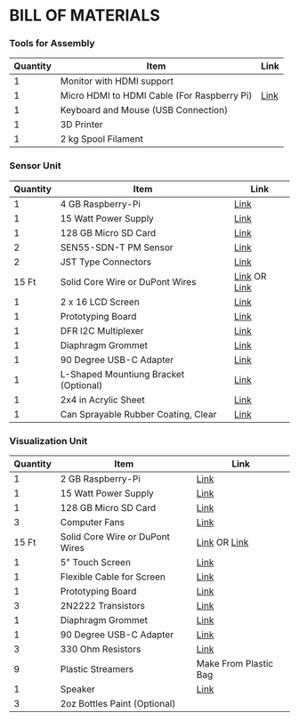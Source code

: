 # BILL OF MATERIALS
### Tools for Assembly
| Quantity | Item         | Link           |
|----------|--------------|----------------|
| 1        | Monitor with HDMI support |  |
| 1        | Micro HDMI to HDMI Cable (For Raspberry Pi) | [Link](https://www.digikey.com/en/products/detail/raspberry-pi/SC0358/10258775)  |
| 1        | Keyboard and Mouse (USB Connection) |  |
| 1        | 3D Printer |  |
| 1        | 2 kg Spool Filament |  |

### Sensor Unit
| Quantity | Item         | Link           |
|----------|--------------|----------------|
| 1        | 4 GB Raspberry-Pi| [Link](https://www.sparkfun.com/raspberry-pi-5-4gb.html) |
| 1        | 15 Watt Power Supply | [Link](https://www.sparkfun.com/raspberry-pi-27w-usb-c-pd-power-supply-white.html) |
| 1        | 128 GB Micro SD Card  | [Link](https://www.amazon.com/Amazon-Basics-microSDXC-Memory-Adapter/dp/B08TJRVWV1/ref=sr_1_1_ffob_sspa?dib=eyJ2IjoiMSJ9.o7Iop41sMIiNwZ_7G7qxQZ8LL_BpHeO-Q6gjIr0jHMixVgtmn-4HTPAFctqdC814FnXwjwjEB-RnnFVsZJkFkckGc298QqURz3GBu-LkFl5-3hNrOcJW11fkgB0jov6ZYVrZ1LwccaZt5xVYfVY3pSoJq8VuVSrqrUT7dQkdTo0U3Oj-5cGcTNlJqzQxCxu9SrZ5mO-QcDcFIONAlWQzeH73uHkBu00r3w8R8oBUi-k.DP4cBU1zfYv_qoYtvfuLumd4fCoS3mPc3pNvsp9FhCc&dib_tag=se&keywords=128+sd+card+micro&qid=1746118563&sr=8-1-spons&sp_csd=d2lkZ2V0TmFtZT1zcF9hdGY&psc=1) |
| 2        | SEN55-SDN-T PM Sensor  | [Link](https://www.digikey.com/en/products/detail/sensirion-ag/SEN55-SDN-T/16342756?s=N4IgTCBcDaIMoFEByBWFBaOARJ6AqIAugL5A) |
| 2        | JST Type Connectors  | [Link](https://www.adafruit.com/product/5754) |
| 15 Ft    | Solid Core Wire or DuPont Wires | [Link](https://www.digikey.com/en/products/detail/adafruit-industries-llc/1311/6198255) OR [Link](https://www.amazon.com/Elegoo-EL-CP-004-Multicolored-Breadboard-arduino/dp/B01EV70C78/ref=sr_1_1_sspa?crid=FYVGUL0SJ58M&dib=eyJ2IjoiMSJ9.7jge37O58WUj69JbD2G9VH_IFKWuhpLKVUdP0Rs8s7-z8YDGGukviQ9_u7V0O2h7qCLGS49Q183GyWE-akKCHyF_E1netAmjiZpuKduK_iRqpdzUdG8RPJeV6_33fBnWwyqWszWGi65ApClTfPmQUp49LVh4rXddGJMo72hBy6Y77z8Hh2k6e-w6MJzSyV_mbXo8Hs73MIkPFWiegENQnkVRS53SBa06L-aX3qmpyAQ.jxb-I3Cae3yNPXQLxS7bOocMsI5IQBxE90RJfGOd02w&dib_tag=se&keywords=jumper+wire+kit&qid=1746118755&sprefix=jumper+wire+k%2Caps%2C439&sr=8-1-spons&sp_csd=d2lkZ2V0TmFtZT1zcF9hdGY&psc=1) |
| 1        | 2 x 16 LCD Screen | [Link](https://www.digikey.com/en/products/detail/sunfounder/CN0295D/18668612) |
| 1        | Prototyping Board | [Link](https://www.digikey.com/en/products/detail/dfrobot/FIT0096/7597069) |
| 1        | DFR I2C Multiplexer | [Link](https://www.digikey.com/en/products/detail/dfrobot/DFR0576/9608213?s=N4IgTCBcDaICYDMBOACAlmAxigtgVwBsAXNABwIFMAPCpEAXQF8g) |
| 1        | Diaphragm Grommet | [Link](https://www.digikey.com/en/products/detail/essentra-components/DG-10187/4104882) |
| 1        | 90 Degree USB-C Adapter | [Link](https://www.amazon.com/Adapter-Degree-Type-C-Support-Transfer/dp/B08TZY4MSR/ref=sr_1_6?crid=2TJEVAKL5VUKJ&dib=eyJ2IjoiMSJ9.Ild0rT6E8i5BqHofv1NEjMlO5MnCSZRbDYtSmbVJy7M-ksV8tAuE7SzG-7RW2rUNcxJuhWpdTq9wAXPYGsHYua5Q9QBRdJ6D8vrZBzqVWHf-prKKgbRssZ8jMKEinnpMrL3GwHe8h0YSpYR0DVYJJgRUz481CYpV_hhgtAjPZZ-JYwi8HPpit0FRtQELrXynREb6B1lPQkxiG1pkpDtdIYZKqphBrr19Oa2X8P-6m00mGkFNRz7BbTIrE6zeKWpW3B5WV1OAZWyk-wbXu2yOGthpbcYoMWSeEcW2nHAPeLI.a7m61XiG8UyLYOFJ5OfFaNLJpnpGyonABQozw1bCsKw&dib_tag=se&keywords=usbc+90+degree+adapter&qid=1746119508&s=electronics&sprefix=usbc+90+degree+%2Celectronics%2C148&sr=1-6) |
| 1        | L-Shaped Mountiung Bracket (Optional) | [Link](https://www.homedepot.com/p/Everbilt-4-in-Zinc-Plated-Corner-Brace-2-Pack-15309/202033899) |
| 1        | 2x4 in Acrylic Sheet | [Link](https://www.homedepot.com/p/OPTIX-093-in-x-11-in-x-14-in-Clear-Acrylic-Sheet-1AU0515A/100282591) |
| 1        | Can Sprayable Rubber Coating, Clear | [Link](https://www.homedepot.com/p/FLEX-SEAL-FAMILY-OF-PRODUCTS-14-Ounce-Flex-Seal-Clear-Aerosol-Liquid-Rubber-Sealant-Coating-Spray-Paint-FSCL20/300808900) |


### Visualization Unit
| Quantity | Item         | Link           |
|----------|--------------|----------------|
| 1        | 2 GB Raspberry-Pi | [Link](https://www.sparkfun.com/raspberry-pi-5-2gb.html) |
| 1        | 15 Watt Power Supply | [Link](https://www.sparkfun.com/raspberry-pi-27w-usb-c-pd-power-supply-white.html) |
| 1        | 128 GB Micro SD Card | [Link](https://www.amazon.com/Amazon-Basics-microSDXC-Memory-Adapter/dp/B08TJRVWV1/ref=sr_1_1_ffob_sspa?dib=eyJ2IjoiMSJ9.o7Iop41sMIiNwZ_7G7qxQZ8LL_BpHeO-Q6gjIr0jHMixVgtmn-4HTPAFctqdC814FnXwjwjEB-RnnFVsZJkFkckGc298QqURz3GBu-LkFl5-3hNrOcJW11fkgB0jov6ZYVrZ1LwccaZt5xVYfVY3pSoJq8VuVSrqrUT7dQkdTo0U3Oj-5cGcTNlJqzQxCxu9SrZ5mO-QcDcFIONAlWQzeH73uHkBu00r3w8R8oBUi-k.DP4cBU1zfYv_qoYtvfuLumd4fCoS3mPc3pNvsp9FhCc&dib_tag=se&keywords=128+sd+card+micro&qid=1746118563&sr=8-1-spons&sp_csd=d2lkZ2V0TmFtZT1zcF9hdGY&psc=1) |
| 3        | Computer Fans | [Link](https://www.digikey.com/en/products/detail/sunon-fans/MF40100V1-1000U-A99/6198732) |
| 15 Ft    | Solid Core Wire or DuPont Wires | [Link](https://www.digikey.com/en/products/detail/adafruit-industries-llc/1311/6198255) OR [Link](https://www.amazon.com/Elegoo-EL-CP-004-Multicolored-Breadboard-arduino/dp/B01EV70C78/ref=sr_1_1_sspa?crid=FYVGUL0SJ58M&dib=eyJ2IjoiMSJ9.7jge37O58WUj69JbD2G9VH_IFKWuhpLKVUdP0Rs8s7-z8YDGGukviQ9_u7V0O2h7qCLGS49Q183GyWE-akKCHyF_E1netAmjiZpuKduK_iRqpdzUdG8RPJeV6_33fBnWwyqWszWGi65ApClTfPmQUp49LVh4rXddGJMo72hBy6Y77z8Hh2k6e-w6MJzSyV_mbXo8Hs73MIkPFWiegENQnkVRS53SBa06L-aX3qmpyAQ.jxb-I3Cae3yNPXQLxS7bOocMsI5IQBxE90RJfGOd02w&dib_tag=se&keywords=jumper+wire+kit&qid=1746118755&sprefix=jumper+wire+k%2Caps%2C439&sr=8-1-spons&sp_csd=d2lkZ2V0TmFtZT1zcF9hdGY&psc=1) |
| 1        | 5" Touch Screen | [Link](https://www.digikey.com/en/products/detail/dfrobot/DFR0550/9608214) |
| 1        | Flexible Cable for Screen  | [Link](https://www.adafruit.com/product/4933) |
| 1        | Prototyping Board | [Link](https://www.digikey.com/en/products/detail/dfrobot/FIT0096/7597069) |
| 3        | 2N2222 Transistors | [Link](https://www.digikey.com/en/products/detail/central-semiconductor-corp/PN2222A-PBFREE/4806937) |
| 1        | Diaphragm Grommet | [Link](https://www.digikey.com/en/products/detail/essentra-components/DG-10187/4104882) |
| 1        | 90 Degree USB-C Adapter | [Link](https://www.amazon.com/Adapter-Degree-Type-C-Support-Transfer/dp/B08TZY4MSR/ref=sr_1_6?crid=2TJEVAKL5VUKJ&dib=eyJ2IjoiMSJ9.Ild0rT6E8i5BqHofv1NEjMlO5MnCSZRbDYtSmbVJy7M-ksV8tAuE7SzG-7RW2rUNcxJuhWpdTq9wAXPYGsHYua5Q9QBRdJ6D8vrZBzqVWHf-prKKgbRssZ8jMKEinnpMrL3GwHe8h0YSpYR0DVYJJgRUz481CYpV_hhgtAjPZZ-JYwi8HPpit0FRtQELrXynREb6B1lPQkxiG1pkpDtdIYZKqphBrr19Oa2X8P-6m00mGkFNRz7BbTIrE6zeKWpW3B5WV1OAZWyk-wbXu2yOGthpbcYoMWSeEcW2nHAPeLI.a7m61XiG8UyLYOFJ5OfFaNLJpnpGyonABQozw1bCsKw&dib_tag=se&keywords=usbc+90+degree+adapter&qid=1746119508&s=electronics&sprefix=usbc+90+degree+%2Celectronics%2C148&sr=1-6) |
| 3        | 330 Ohm Resistors | [Link](https://www.digikey.com/en/products/detail/stackpole-electronics-inc/CF14JT330R/1741399) |
| 9        | Plastic Streamers | Make From Plastic Bag |
| 1        | Speaker | [Link](https://www.amazon.com/dp/B07NWFJQJ6?psc=1&ref=ppx_yo2ov_dt_b_product_details) |
| 3        | 2oz Bottles Paint (Optional) |  |




